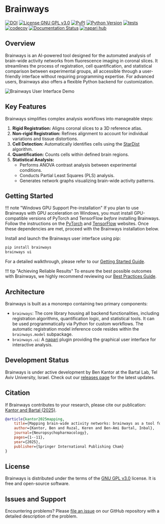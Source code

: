 # Brainways

[![DOI](https://img.shields.io/badge/DOI-10.1101/2023.05.25.542252-green.svg)](https://doi.org/10.1101/2023.05.25.542252)
[![License GNU GPL v3.0](https://img.shields.io/pypi/l/brainways.svg?color=green)](https://github.com/bkntr/brainways/raw/main/LICENSE)
[![PyPI](https://img.shields.io/pypi/v/brainways.svg?color=green)](https://pypi.org/project/brainways)
[![Python Version](https://img.shields.io/pypi/pyversions/brainways.svg?color=green)](https://python.org)
[![tests](https://github.com/bkntr/brainways/workflows/tests/badge.svg)](https://github.com/bkntr/brainways/actions)
[![codecov](https://codecov.io/gh/bkntr/brainways/branch/main/graph/badge.svg)](https://codecov.io/gh/bkntr/brainways)
[![Documentation Status](https://readthedocs.org/projects/brainways/badge/?version=latest)](https://brainways.readthedocs.io/en/latest/?badge=latest)
[![napari hub](https://img.shields.io/endpoint?url=https://api.napari-hub.org/shields/brainways)](https://napari-hub.org/plugins/brainways)

## Overview

Brainways is an AI-powered tool designed for the automated analysis of brain-wide activity networks from fluorescence imaging in coronal slices. It streamlines the process of registration, cell quantification, and statistical comparison between experimental groups, all accessible through a user-friendly interface without requiring programming expertise. For advanced users, Brainways also offers a flexible Python backend for customization.

![Brainways User Interface Demo](assets/brainways-ui.gif)

## Key Features

Brainways simplifies complex analysis workflows into manageable steps:

1.  **Rigid Registration:** Aligns coronal slices to a 3D reference atlas.
2.  **Non-rigid Registration:** Refines alignment to account for individual variations and tissue distortions.
3.  **Cell Detection:** Automatically identifies cells using the [StarDist](https://github.com/stardist/stardist) algorithm.
4.  **Quantification:** Counts cells within defined brain regions.
5.  **Statistical Analysis:**
    *   Performs ANOVA contrast analysis between experimental conditions.
    *   Conducts Partial Least Squares (PLS) analysis.
    *   Generates network graphs visualizing brain-wide activity patterns.

## Getting Started

!!! note "Windows GPU Support Pre-installation"
    If you plan to use Brainways with GPU acceleration on Windows, you must install GPU-compatible versions of PyTorch and TensorFlow *before* installing Brainways. Follow the instructions on the [PyTorch](https://pytorch.org/get-started/locally/) and [TensorFlow](https://www.tensorflow.org/install/pip) websites. Once these dependencies are met, proceed with the Brainways installation below.

Install and launch the Brainways user interface using pip:

```bash
pip install brainways
brainways ui
```

For a detailed walkthrough, please refer to our [Getting Started Guide](https://brainways.readthedocs.io/en/latest/02_getting_started/).

!!! tip "Achieving Reliable Results"
    To ensure the best possible outcomes with Brainways, we highly recommend reviewing our [Best Practices Guide](https://brainways.readthedocs.io/en/latest/04_best_practices/).

## Architecture

Brainways is built as a monorepo containing two primary components:

*   `brainways`: The core library housing all backend functionalities, including registration algorithms, quantification logic, and statistical tools. It can be used programmatically via Python for custom workflows. The automatic registration model inference code resides within the `brainways.model` subpackage.
*   `brainways.ui`: A [napari](https://napari.org/stable/) plugin providing the graphical user interface for interactive analysis.

## Development Status

Brainways is under active development by Ben Kantor at the Bartal Lab, Tel Aviv University, Israel. Check out our [releases page](https://github.com/bkntr/brainways/releases) for the latest updates.

## Citation

If Brainways contributes to your research, please cite our publication: [Kantor and Bartal (2025)](https://doi.org/10.1038/s41386-025-02105-3).

```bibtex
@article{kantor2025mapping,
    title={Mapping brain-wide activity networks: brainways as a tool for neurobiological discovery},
    author={Kantor, Ben and Ruzal, Keren and Ben-Ami Bartal, Inbal},
    journal={Neuropsychopharmacology},
    pages={1--11},
    year={2025},
    publisher={Springer International Publishing Cham}
}
```

## License

Brainways is distributed under the terms of the [GNU GPL v3.0] license. It is free and open-source software.

## Issues and Support

Encountering problems? Please [file an issue] on our GitHub repository with a detailed description of the problem.

[GNU GPL v3.0]: http://www.gnu.org/licenses/gpl-3.0.txt
[file an issue]: https://github.com/bkntr/brainways/issues

